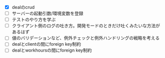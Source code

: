 - [x] dealのcrud
- [ ] サーバーの起動引数/環境変数を登録
- [ ] テストのやり方を学ぶ
- [ ] クライアント側のログの吐き方。開発モードのときだけ吐くみたいな方法があるはず
- [ ] 値のバリデーションなど、例外チェックと例外ハンドリングの戦略を考える
- [ ] dealとclientの間にforeign key制約
- [ ] dealとworkhoursの間にforeign key制約
